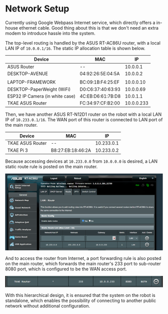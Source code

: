 # Network Setup

Currently using Google Webpass Internet service, which directly offers a in-house ethernet cable. Good thing about this is that we don't need an extra modem to introduce hassle into the system.



The top-level routing is handled by the ASUS RT-AC86U router, with a local LAN IP of `10.0.0.1/16`. The static IP allocation table is shown below.



| Device                          | MAC               | IP         |
| ------------------------------- | ----------------- | ---------- |
| ASUS Router                     | --                | 10.0.0.1   |
| DESKTOP-AVENUE                  | 04:92:26:5E:04:5A | 10.0.0.2   |
|                                 |                   |            |
| LAPTOP-FRAMEWORK                | BC:09:1B:F4:25:EF | 10.0.0.10  |
| DESKTOP-PaperWeight (WiFi)      | D0:C6:37:40:63:93 | 10.0.0.69  |
| ESP32 IP Camera (in white case) | 4C:EB:D6:61:7B:D8 | 10.0.1.1   |
| TKAE ASUS Router                | FC:34:97:CF:B2:00 | 10.0.0.233 |

&#x20;

Then, we have another ASUS RT-N12D1 router on the robot with a local LAN IP of `10.233.0.1/16`. The WAN port of this router is connected to LAN port of the main router.

| Device           | MAC               | IP         |
| ---------------- | ----------------- | ---------- |
| TKAE ASUS Router | --                | 10.233.0.1 |
| TKAE Pi 3        | B8:27:EB:18:46:2A | 10.233.0.2 |



Because accessing devices at `10.233.0.0` from `10.0.0.0` is desired, a LAN static route rule is posted on the main router.

![](<../.gitbook/assets/image (77).png>)



And to access the router from Internet, a port forwarding rule is also posted on the main router, which forwards the main router's 233 port to sub-router 8080 port, which is configured to be the WAN access port.

![](<../.gitbook/assets/image (73).png>)



With this hierarchical design, it is ensured that the system on the robot is standalone, which enables the possibility of connecting to another public network without additional configuration.
